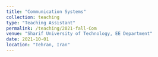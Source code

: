 ```yaml
---
title: "Communication Systems"
collection: teaching
type: "Teaching Assistant"
permalink: /teaching/2021-fall-Com
venue: "Sharif University of Technology, EE Department"
date: 2021-10-01
location: "Tehran, Iran"
---
```


